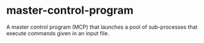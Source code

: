 # master-control-program
A master control program (MCP) that launches a pool of sub-processes that execute commands given in an input file.
